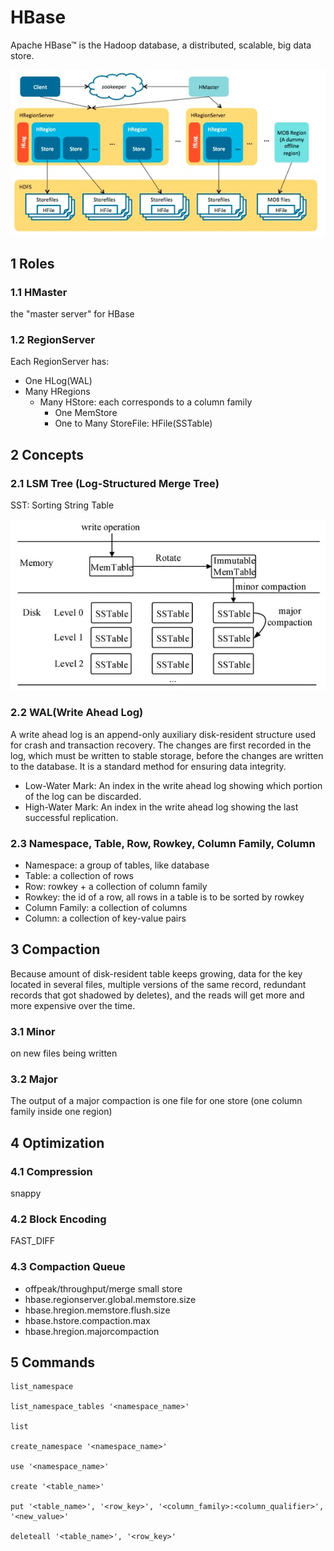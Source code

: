 # HBase
Apache HBase™ is the Hadoop database, a distributed, scalable, big data store.

![HBase Architecture](https://github.com/barneywill/hadoop_suite/blob/main/imgs/hbase_architecture.jpg)

## 1 Roles

### 1.1 HMaster
the "master server" for HBase

### 1.2 RegionServer
Each RegionServer has:
- One HLog(WAL)
- Many HRegions
  - Many HStore: each corresponds to a column family
    - One MemStore
    - One to Many StoreFile: HFile(SSTable)

## 2 Concepts

### 2.1 LSM Tree (Log-Structured Merge Tree)
SST: Sorting String Table

![LMS Tree](https://github.com/barneywill/hadoop_suite/blob/main/imgs/lsmtree.jpg)

### 2.2 WAL(Write Ahead Log)
A write ahead log is an append-only auxiliary disk-resident structure used for crash and transaction recovery. The changes are first recorded in the log, which must be written to stable storage, before the changes are written to the database. 
It is a standard method for ensuring data integrity. 
- Low-Water Mark: An index in the write ahead log showing which portion of the log can be discarded.
- High-Water Mark: An index in the write ahead log showing the last successful replication.

### 2.3 Namespace, Table, Row, Rowkey, Column Family, Column
- Namespace: a group of tables, like database
- Table: a collection of rows
- Row: rowkey + a collection of column family
- Rowkey: the id of a row, all rows in a table is to be sorted by rowkey
- Column Family: a collection of columns
- Column: a collection of key-value pairs

## 3 Compaction
Because amount of disk-resident table keeps growing, data for the key located in several files, multiple versions of the same record, redundant records that got shadowed by deletes), and the reads will get more and more expensive over the time. 

### 3.1 Minor
on new files being written

### 3.2 Major
The output of a major compaction is one file for one store (one column family inside one region)

## 4 Optimization

### 4.1 Compression
snappy

### 4.2 Block Encoding
FAST_DIFF

### 4.3 Compaction Queue
- offpeak/throughput/merge small store
- hbase.regionserver.global.memstore.size
- hbase.hregion.memstore.flush.size
- hbase.hstore.compaction.max
- hbase.hregion.majorcompaction

## 5 Commands
```
list_namespace

list_namespace_tables '<namespace_name>'

list

create_namespace '<namespace_name>'

use '<namespace_name>'

create '<table_name>'

put '<table_name>', '<row_key>', '<column_family>:<column_qualifier>', '<new_value>'

deleteall '<table_name>', '<row_key>'
```
